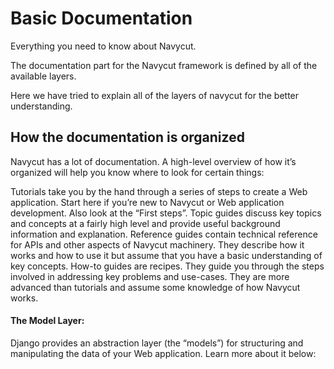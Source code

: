 # Basic Documentation

Everything you need to know about Navycut.

The documentation part for the Navycut framework is defined by all of the available layers.

Here we have tried to explain all of the layers of navycut for the better understanding.

## How the documentation is organized

Navycut has a lot of documentation. A high-level overview of how it’s organized will help you know where to look for certain things:

Tutorials take you by the hand through a series of steps to create a Web application. Start here if you’re new to Navycut or Web application development. Also look at the “First steps”.
Topic guides discuss key topics and concepts at a fairly high level and provide useful background information and explanation.
Reference guides contain technical reference for APIs and other aspects of Navycut machinery. They describe how it works and how to use it but assume that you have a basic understanding of key concepts.
How-to guides are recipes. They guide you through the steps involved in addressing key problems and use-cases. They are more advanced than tutorials and assume some knowledge of how Navycut works.

#### __The Model Layer__: 
Django provides an abstraction layer (the “models”) for structuring and manipulating the data of your Web application. Learn more about it below: